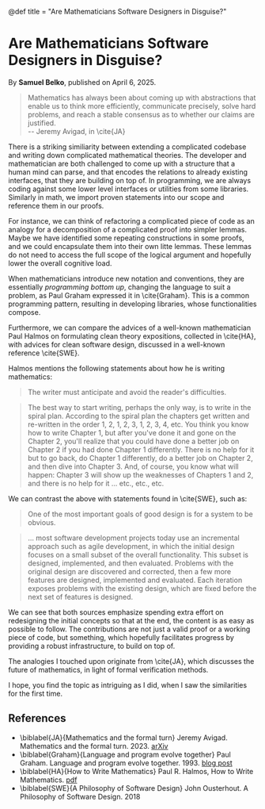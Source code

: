 @def title = "Are Mathematicians Software Designers in Disguise?"

# Are Mathematicians Software Designers in Disguise?

By **Samuel Belko**, published on April 6, 2025.

> Mathematics has always been about coming up with abstractions that enable us to think more efficiently, communicate precisely, solve hard problems, and reach a stable consensus as to whether our claims are justified.\
> -- Jeremy Avigad, in \cite{JA}

There is a striking similiarity between extending a complicated codebase and writing down  complicated mathematical theories. The developer and mathematician are both challenged to come up with a structure that a human mind can parse, and that encodes the relations to already existing interfaces, that they are building on top of. In programming, we are always coding against some lower level interfaces or utilities from some libraries. Similarly in math, we import proven statements into our scope and reference them in our proofs.

For instance, we can think of refactoring a complicated piece of code as an analogy for a decomposition of a complicated proof into simpler lemmas. Maybe we have identified some repeating constructions in some proofs, and we could encapsulate them into their own litte lemmas. These lemmas do not need to access the full scope of the logical argument and hopefully lower the overall cognitive load.

When mathematicians introduce new notation and conventions, they are essentially  *programming bottom up*, changing the language to suit a problem, as Paul Graham expressed it in \cite{Graham}. This is a common programming pattern, resulting in developing libraries, whose functionalities compose.

Furthermore, we can compare the advices of a well-known mathematician Paul Halmos on formulating clean theory expositions, collected in \cite{HA}, with advices for clean software design, discussed in a well-known reference \cite{SWE}.

Halmos mentions the following statements about how he is writing mathematics:

> The writer must anticipate and avoid the reader's difficulties.

> The best way to start writing, perhaps the only way, is to write in the spiral plan. According to the spiral plan the chapters get written and re-written in the order 1, 2, 1, 2, 3, 1, 2, 3, 4, etc. You think you know how to write Chapter 1, but after you've done it and gone on the Chapter 2, you'll realize that you could have done a better job on Chapter 2 if you had done Chapter 1 differently. There is no help for it but to go back, do Chapter 1 differently, do a better job on Chapter 2, and then dive into Chapter 3. And, of course, you know what will happen: Chapter 3 will show up the weaknesses of Chapters 1 and 2, and there is no help for it ... etc., etc., etc.

We can contrast the above with statements found in \cite{SWE}, such as:

> One of the most important goals of good design is for a system to be obvious.

> ... most software development projects today use an incremental approach such as agile development, in which the initial design focuses on a small subset of the overall functionality. This subset is designed, implemented, and then evaluated. Problems with the original design are discovered and corrected, then a few more features are designed, implemented and evaluated. Each iteration exposes problems with the existing design, which are fixed before the next set of features is designed.

We can see that both sources emphasize spending extra effort on redesigning the initial concepts so that at the end, the content is as easy as possible to follow. The contributions are not just a valid proof or a working piece of code, but something, which hopefully facilitates progress by providing a robust infrastructure, to build on top of.

The analogies I touched upon originate from \cite{JA}, which discusses the future of mathematics, in light of formal verification methods.

I hope, you find the topic as intriguing as I did, when I saw the similarities for the first time.

## References

- \biblabel{JA}{Mathematics and the formal turn} Jeremy Avigad. Mathematics and the formal turn. 2023. [arXiv](https://arxiv.org/abs/2311.00007)
- \biblabel{Graham}{Language and program evolve together} Paul Graham. Language and program evolve together. 1993. [blog post](https://www.paulgraham.com/progbot.html)
- \biblabel{HA}{How to Write Mathematics} Paul R. Halmos, How to Write Mathematics. [pdf](https://sites.math.washington.edu/~lind/Resources/Halmos.pdf)
- \biblabel{SWE}{A Philosophy of Software Design} John Ousterhout. A Philosophy of Software Design. 2018